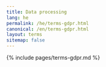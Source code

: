 ```yaml
---
title: Data processing
lang: he
permalink: /he/terms-gdpr.html
canonical: /en/terms-gdpr.html
layout: terms
sitemap: false
---
```


{% include pages/terms-gdpr.md %}
